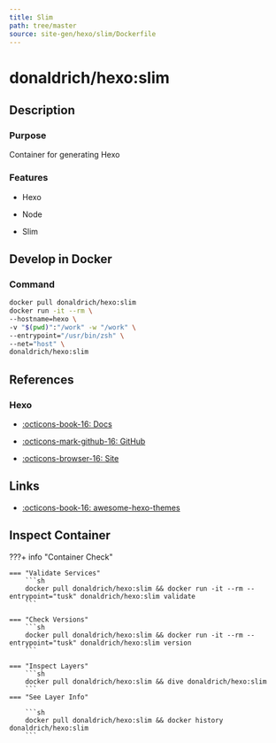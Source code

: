 ```yaml
---
title: Slim
path: tree/master
source: site-gen/hexo/slim/Dockerfile
---
```


# donaldrich/hexo:slim

## Description

### Purpose

Container for generating Hexo

### Features

- Hexo

- Node

- Slim

## Develop in Docker

### Command

```sh
docker pull donaldrich/hexo:slim
docker run -it --rm \
--hostname=hexo \
-v "$(pwd)":"/work" -w "/work" \
--entrypoint="/usr/bin/zsh" \
--net="host" \
donaldrich/hexo:slim
```

## References

### Hexo

- [:octicons-book-16: Docs](https://hexo.io/docs)

- [:octicons-mark-github-16: GitHub](https://github.com/hexojs/hexo)

- [:octicons-browser-16: Site](https://hexo.io)

## Links

- [:octicons-book-16: awesome-hexo-themes](https://awesomeopensource.com/projects/hexo-theme)

## Inspect Container

???+ info "Container Check"

    === "Validate Services"
        ```sh
        docker pull donaldrich/hexo:slim && docker run -it --rm --entrypoint="tusk" donaldrich/hexo:slim validate
        ```

    === "Check Versions"
        ```sh
        docker pull donaldrich/hexo:slim && docker run -it --rm --entrypoint="tusk" donaldrich/hexo:slim version
        ```

    === "Inspect Layers"
        ```sh
        docker pull donaldrich/hexo:slim && dive donaldrich/hexo:slim
        ```
    === "See Layer Info"

        ```sh
        docker pull donaldrich/hexo:slim && docker history donaldrich/hexo:slim
        ```
